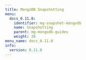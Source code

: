 ```yaml
---
title: MongoDB Snapshotting
menu:
  docs_0.11.0:
    identifier: mg-snapshot-mongodb
    name: Snapshotting
    parent: mg-mongodb-guides
    weight: 20
menu_name: docs_0.11.0
info:
  version: 0.11.0
---
```


